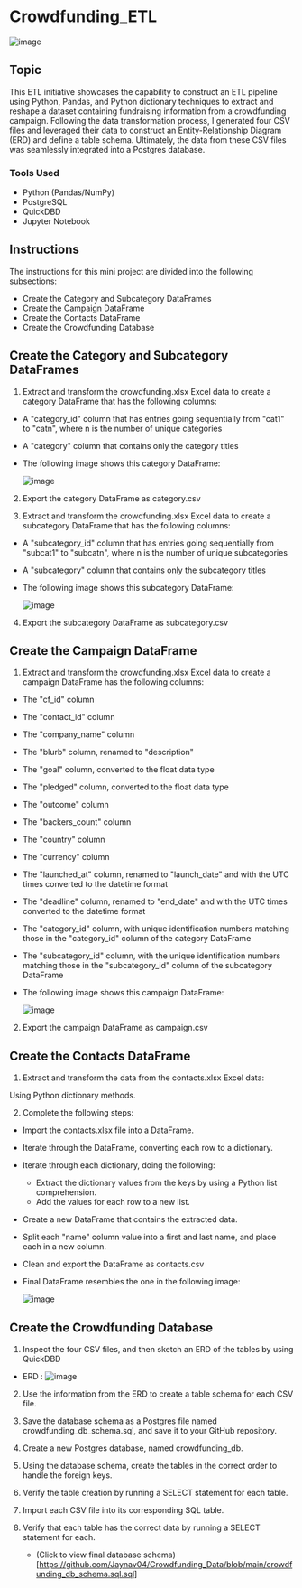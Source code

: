 # Crowdfunding_ETL
![image](https://github.com/des-work/Crowdfunding_ETL/assets/130405173/7ddcd137-abd3-4348-9aca-38f86bbe6ac1)

## Topic 
This ETL initiative showcases the capability to construct an ETL pipeline using Python, Pandas, and Python dictionary techniques to extract and reshape a dataset containing fundraising information from a crowdfunding campaign. Following the data transformation process, I generated four CSV files and leveraged their data to construct an Entity-Relationship Diagram (ERD) and define a table schema. Ultimately, the data from these CSV files was seamlessly integrated into a Postgres database.

### Tools Used
- Python (Pandas/NumPy)
- PostgreSQL
- QuickDBD
- Jupyter Notebook

## Instructions
The instructions for this mini project are divided into the following subsections:
- Create the Category and Subcategory DataFrames
- Create the Campaign DataFrame
- Create the Contacts DataFrame
- Create the Crowdfunding Database

## Create the Category and Subcategory DataFrames
1. Extract and transform the crowdfunding.xlsx Excel data to create a category DataFrame that has the following columns:
  - A "category_id" column that has entries going sequentially from "cat1" to "catn", where n is the number of unique categories
  - A "category" column that contains only the category titles

- The following image shows this category DataFrame:

  ![image](https://github.com/des-work/Crowdfunding_ETL/assets/130405173/93abb3f5-363a-43df-97cb-bab2b17b69fc)

2. Export the category DataFrame as category.csv 

3. Extract and transform the crowdfunding.xlsx Excel data to create a subcategory DataFrame that has the following columns:
  - A "subcategory_id" column that has entries going sequentially from "subcat1" to "subcatn", where n is the number of unique subcategories
  - A "subcategory" column that contains only the subcategory titles
    
- The following image shows this subcategory DataFrame:
  
  ![image](https://github.com/des-work/Crowdfunding_ETL/assets/130405173/775b5a1b-5cf8-468f-bd30-c9e3842495fa)

4. Export the subcategory DataFrame as subcategory.csv 

## Create the Campaign DataFrame
1. Extract and transform the crowdfunding.xlsx Excel data to create a campaign DataFrame has the following columns:
  - The "cf_id" column
  - The "contact_id" column
  - The "company_name" column
  - The "blurb" column, renamed to "description"
  - The "goal" column, converted to the float data type
  - The "pledged" column, converted to the float data type
  - The "outcome" column
  - The "backers_count" column
  - The "country" column
  - The "currency" column
  - The "launched_at" column, renamed to "launch_date" and with the UTC times converted to the datetime format
  - The "deadline" column, renamed to "end_date" and with the UTC times converted to the datetime format
  - The "category_id" column, with unique identification numbers matching those in the "category_id" column of the category DataFrame
  - The "subcategory_id" column, with the unique identification numbers matching those in the "subcategory_id" column of the subcategory DataFrame
    
- The following image shows this campaign DataFrame:
  
  ![image](https://github.com/des-work/Crowdfunding_ETL/assets/130405173/33980cde-58df-4bc6-9d64-a4c7b729d99e)

2. Export the campaign DataFrame as campaign.csv 

## Create the Contacts DataFrame
1. Extract and transform the data from the contacts.xlsx Excel data:

Using Python dictionary methods.

2. Complete the following steps:
  - Import the contacts.xlsx file into a DataFrame.
  - Iterate through the DataFrame, converting each row to a dictionary.
  - Iterate through each dictionary, doing the following:
    - Extract the dictionary values from the keys by using a Python list comprehension.
    - Add the values for each row to a new list.
  - Create a new DataFrame that contains the extracted data.
  - Split each "name" column value into a first and last name, and place each in a new column.
  - Clean and export the DataFrame as contacts.csv 

- Final DataFrame resembles the one in the following image:

  ![image](https://github.com/des-work/Crowdfunding_ETL/assets/130405173/a2565fc0-2bf6-4432-a875-71789d2accfb)

## Create the Crowdfunding Database
1. Inspect the four CSV files, and then sketch an ERD of the tables by using QuickDBD

 - ERD : 
![image](https://github.com/des-work/Crowdfunding_ETL/assets/130405173/53aeac25-109d-48b7-ac81-4f3f23800931)

2. Use the information from the ERD to create a table schema for each CSV file.

3. Save the database schema as a Postgres file named crowdfunding_db_schema.sql, and save it to your GitHub repository.

4. Create a new Postgres database, named crowdfunding_db.

5. Using the database schema, create the tables in the correct order to handle the foreign keys.

6. Verify the table creation by running a SELECT statement for each table.

7. Import each CSV file into its corresponding SQL table.

8. Verify that each table has the correct data by running a SELECT statement for each.
   - (Click to view final database schema)[https://github.com/Jaynav04/Crowdfunding_Data/blob/main/crowdfunding_db_schema.sql.sql]

